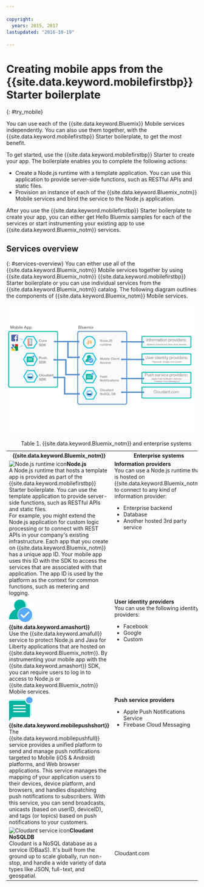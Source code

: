 ```yaml
---

copyright:
  years: 2015, 2017
lastupdated: "2016-10-19"

---
```


# Creating mobile apps from the {{site.data.keyword.mobilefirstbp}} Starter boilerplate
{: #try_mobile}

You can use each of the {{site.data.keyword.Bluemix}} Mobile services independently. You can also use them together, with the {{site.data.keyword.mobilefirstbp}} Starter boilerplate, to get the most benefit.

To get started, use the {{site.data.keyword.mobilefirstbp}} Starter to create your app. The boilerplate enables you to complete the following actions:

* Create a Node.js runtime with a template application. You can use this application to provide server-side functions, such as RESTful APIs and static files. <!-- You can read more about operating this application in the Developing Mobile Backend section.-->
* Provision an instance of each of the {{site.data.keyword.Bluemix_notm}} Mobile services and bind the service to the Node.js application.

<!--
<img src="images/mf_boiler_icon.png" alt="Bluemix mobile services" width="500"> {{site.data.keyword.mobilefirstbp}} Starter boilerplate
-->

After you use the {{site.data.keyword.mobilefirstbp}} Starter boilerplate to create your app, you can either get Hello Bluemix samples for each of the services or start instrumenting your existing app to use {{site.data.keyword.Bluemix_notm}} services.


## Services overview
{: #services-overview}
You can either use all of the {{site.data.keyword.Bluemix_notm}} Mobile services together by using {{site.data.keyword.Bluemix_notm}} {{site.data.keyword.mobilefirstbp}} Starter boilerplate or you can use individual services from the {{site.data.keyword.Bluemix_notm}} catalog. The following diagram outlines the components of {{site.data.keyword.Bluemix_notm}} Mobile services.

![{{site.data.keyword.Bluemix_notm}} mobile services architecture](images/bms_architecture.jpg)

<table summary="This table describes {{site.data.keyword.Bluemix_notm}} Mobile services">
<caption>Table 1. {{site.data.keyword.Bluemix_notm}} and enterprise systems</caption>
<th>{{site.data.keyword.Bluemix_notm}}</th>
<th>Enterprise systems</th>
<tr>
<td> <img src="images/i_js_64.png" alt="Node.js runtime icon"><b>Node.js</b> <br/> A Node.js runtime that hosts a template app is provided as part of the {{site.data.keyword.mobilefirstbp}} Starter boilerplate. You can use the template application to provide server-side functions, such as RESTful APIs and static files. <br/>For example, you might extend the Node.js application for custom logic processing or to connect with REST APIs in your company's existing infrastructure. Each app that you create on {{site.data.keyword.Bluemix_notm}} has a unique app ID. Your mobile app uses this ID with the SDK to access the services that are associated with that application. The app ID is used by the platform as the context for common functions, such as metering and logging.
<!--You can read more about operating this application in the "Developing Mobile Backend" section.--></td>
<td valign="top"><b>Information providers</b> <br/>You can use a Node.js runtime that is hosted on {{site.data.keyword.Bluemix_notm}} to connect to any kind of information provider:
<ul>
	<li>Enterprise backend</li>
	<li>Database </li>
	<li>Another hosted 3rd party service</li>
</ul>
</td>
</tr>
<tr>
<td><img src="images/authentication_icon.png" alt="{{site.data.keyword.amashort}} service icon"> <b>{{site.data.keyword.amashort}}</b><br/>Use the {{site.data.keyword.amafull}}  service to protect Node.js and Java for Liberty applications that are hosted on {{site.data.keyword.Bluemix_notm}}. By instrumenting your mobile app with the {{site.data.keyword.amashort}} SDK, you can require users to log in to access to Node.js or {{site.data.keyword.Bluemix_notm}} Mobile services. <!-- In addition to security capabilities, {{site.data.keyword.amashort}} also gathers analytics data, so that you can monitor your mobile application performance and collect client logs and usage statistics.--> </td>
<td valign="top"><b>User identity providers</b> <br/>You can use the following identity providers: <ul><li>Facebook</li><li>Google</li><li> Custom </li></ul></td>
</tr>
<tr>
<td><img src="images/push_icon.png" alt="{{site.data.keyword.mobilepushshort}} service icon"> <b>{{site.data.keyword.mobilepushshort}}</b><br/>The  {{site.data.keyword.mobilepushfull}} service provides a unified platform to send and manage push notifications targeted to Mobile (iOS & Android) platforms, and Web browser applications. This service manages the mapping of your application users to their devices, device platform, and browsers, and handles dispatching push notifications to subscribers. With this service, you can send broadcasts, unicasts (based on userID, deviceID), and tags (or topics) based on push notifications to your customers.</td>
<td valign="top"><b>Push service providers</b><ul><li>Apple Push Notifications Service</li><li>Firebase Cloud Messaging</li></ul></td>
</tr>
<tr>
<td><img src="images/cloudant64.png" alt="Cloudant service icon"><b>Cloudant NoSQLDB</b><br/> Cloudant is a NoSQL database as a service (DBaaS). It's built from the ground up to scale globally, run non-stop, and handle a wide variety of data types like JSON, full-text, and geospatial. </td>
<td>Cloudant.com</td>
</tr>
</table>
